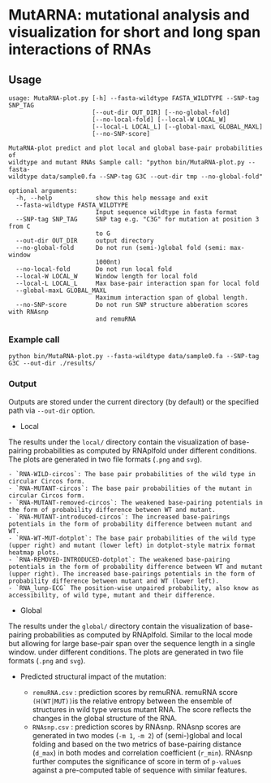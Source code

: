 # MutARNA: mutational analysis and visualization for short and long span interactions of RNAs


## Usage


```
usage: MutaRNA-plot.py [-h] --fasta-wildtype FASTA_WILDTYPE --SNP-tag SNP_TAG
                       [--out-dir OUT_DIR] [--no-global-fold]
                       [--no-local-fold] [--local-W LOCAL_W]
                       [--local-L LOCAL_L] [--global-maxL GLOBAL_MAXL]
                       [--no-SNP-score]

MutaRNA-plot predict and plot local and global base-pair probabilities of
wildtype and mutant RNAs Sample call: "python bin/MutaRNA-plot.py --fasta-
wildtype data/sample0.fa --SNP-tag G3C --out-dir tmp --no-global-fold"

optional arguments:
  -h, --help            show this help message and exit
  --fasta-wildtype FASTA_WILDTYPE
                        Input sequence wildtype in fasta format
  --SNP-tag SNP_TAG     SNP tag e.g. "C3G" for mutation at position 3 from C
                        to G
  --out-dir OUT_DIR     output directory
  --no-global-fold      Do not run (semi-)global fold (semi: max-window
                        1000nt)
  --no-local-fold       Do not run local fold
  --local-W LOCAL_W     Window length for local fold
  --local-L LOCAL_L     Max base-pair interaction span for local fold
  --global-maxL GLOBAL_MAXL
                        Maximum interaction span of global length.
  --no-SNP-score        Do not run SNP structure abberation scores with RNAsnp
                        and remuRNA

```


### Example call

`python bin/MutaRNA-plot.py --fasta-wildtype data/sample0.fa --SNP-tag G3C --out-dir ./results/`

### Output
Outputs are stored under the current directory (by default) or the specified path via `--out-dir` option. 

* Local 

The results under the `local/` directory contain the visualization of base-pairing probabilities as computed by RNAplfold under different conditions. The plots are generated in two file formats (`.png` and `svg`). 

    - `RNA-WILD-circos`: The base pair probabilities of the wild type in circular Circos form. 
    - `RNA-MUTANT-circos`: The base pair probabilities of the mutant in circular Circos form. 
    - `RNA-MUTANT-removed-circos`: The weakened base-pairing potentials in the form of probability difference between WT and mutant.
    - `RNA-MUTANT-introduced-circos`: The increased base-pairings potentials in the form of probability difference between mutant and WT.
    - `RNA-WT-MUT-dotplot`: The base pair probabilities of the wild type (upper right) and mutant (lower left) in dotplot-style matrix format heatmap plots.
    - `RNA-REMOVED-INTRODUCED-dotplot`: The weakened base-pairing potentials in the form of probability difference between WT and mutant (upper right). The increased base-pairings potentials in the form of probability difference between mutant and WT (lower left).
    - `RNA_lunp-ECG` The position-wise unpaired probability, also know as accessibility, of wild type, mutant and their difference.

* Global 

The results under the `global/` directory contain the visualization of base-pairing probabilities as computed by RNAplfold. Similar to the local mode but allowing for large base-pair span over the sequence length in a single window. under different conditions. The plots are generated in two file formats (`.png` and `svg`). 

* Predicted structural impact of the mutation:

    - `remuRNA.csv` : prediction scores by remuRNA. remuRNA score `(H(WT|MUT))`is the relative entropy between the ensemble of structures in wild type versus mutant RNA. The score reflects the changes in the global structure of the RNA.
    - `RNAsnp.csv` : prediction scores by RNAsnp. RNAsnp scores are generated in two modes (`-m 1`, `-m 2`) of  (semi-)global and local folding and based on the two metrics of base-pairing distance (`d_max`) in both modes and correlation coefficient (`r_min`). RNAsnp further computes the significance of score in term of  `p-value`s against a pre-computed table of sequence with similar features.
